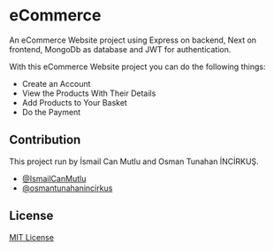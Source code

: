 # eCommerce
 
An eCommerce Website project using Express on backend, Next on frontend, MongoDb as database and JWT for authentication.

With this eCommerce Website project you can do the following things:

- Create an Account
- View the Products With Their Details
- Add Products to Your Basket
- Do the Payment

## Contribution

This project run by İsmail Can Mutlu and Osman Tunahan İNCİRKUŞ. 

- [@IsmailCanMutlu](https://github.com/IsmailCanMutlu)
- [@osmantunahanincirkus](https://github.com/osmantunahanincirkus)

## License

[MIT License](LICENSE)
